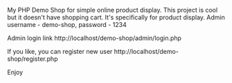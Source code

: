 My PHP Demo Shop for simple online product display. This project is cool but it doesn't have shopping cart. It's specifically for product display. Admin username - demo-shop, password - 1234

Admin login link http://localhost/demo-shop/admin/login.php

If you like, you can register new user http://localhost/demo-shop/register.php

Enjoy
